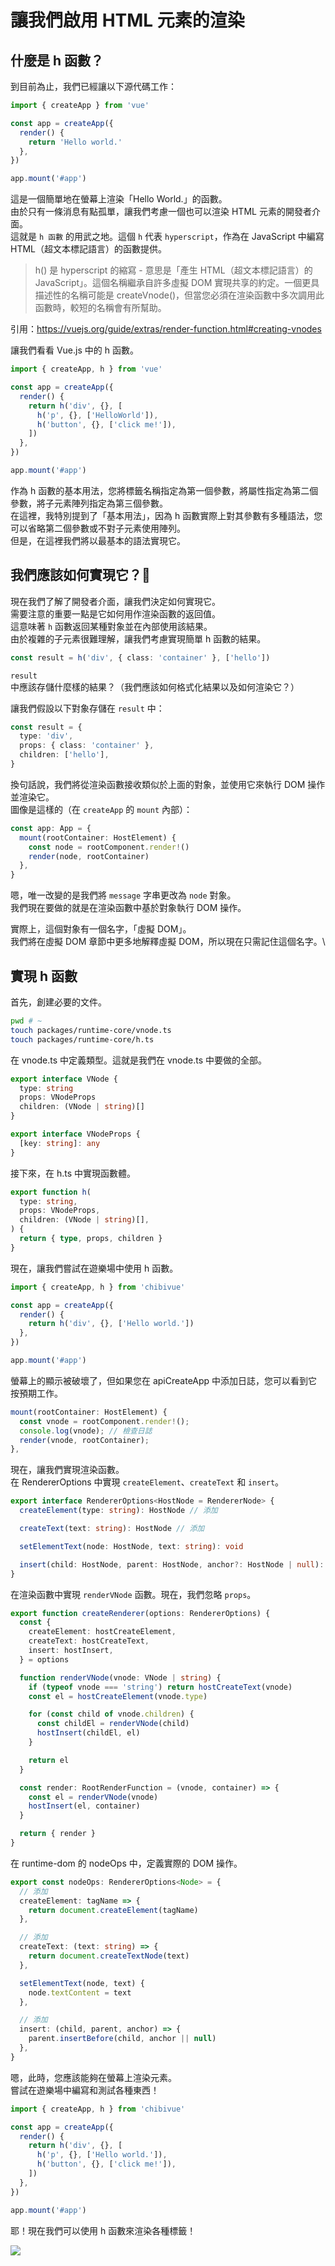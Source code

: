 # 讓我們啟用 HTML 元素的渲染

## 什麼是 h 函數？

到目前為止，我們已經讓以下源代碼工作：

```ts
import { createApp } from 'vue'

const app = createApp({
  render() {
    return 'Hello world.'
  },
})

app.mount('#app')
```

這是一個簡單地在螢幕上渲染「Hello World.」的函數。  
由於只有一條消息有點孤單，讓我們考慮一個也可以渲染 HTML 元素的開發者介面。  
這就是 `h 函數` 的用武之地。這個 `h` 代表 `hyperscript`，作為在 JavaScript 中編寫 HTML（超文本標記語言）的函數提供。

> h() 是 hyperscript 的縮寫 - 意思是「產生 HTML（超文本標記語言）的 JavaScript」。這個名稱繼承自許多虛擬 DOM 實現共享的約定。一個更具描述性的名稱可能是 createVnode()，但當您必須在渲染函數中多次調用此函數時，較短的名稱會有所幫助。

引用：https://vuejs.org/guide/extras/render-function.html#creating-vnodes

讓我們看看 Vue.js 中的 h 函數。

```ts
import { createApp, h } from 'vue'

const app = createApp({
  render() {
    return h('div', {}, [
      h('p', {}, ['HelloWorld']),
      h('button', {}, ['click me!']),
    ])
  },
})

app.mount('#app')
```

作為 h 函數的基本用法，您將標籤名稱指定為第一個參數，將屬性指定為第二個參數，將子元素陣列指定為第三個參數。  
在這裡，我特別提到了「基本用法」，因為 h 函數實際上對其參數有多種語法，您可以省略第二個參數或不對子元素使用陣列。  
但是，在這裡我們將以最基本的語法實現它。

## 我們應該如何實現它？🤔

現在我們了解了開發者介面，讓我們決定如何實現它。  
需要注意的重要一點是它如何用作渲染函數的返回值。  
這意味著 `h` 函數返回某種對象並在內部使用該結果。\
由於複雜的子元素很難理解，讓我們考慮實現簡單 h 函數的結果。

```ts
const result = h('div', { class: 'container' }, ['hello'])
```

`result` 中應該存儲什麼樣的結果？（我們應該如何格式化結果以及如何渲染它？）

讓我們假設以下對象存儲在 `result` 中：

```ts
const result = {
  type: 'div',
  props: { class: 'container' },
  children: ['hello'],
}
```

換句話說，我們將從渲染函數接收類似於上面的對象，並使用它來執行 DOM 操作並渲染它。\
圖像是這樣的（在 `createApp` 的 `mount` 內部）：

```ts
const app: App = {
  mount(rootContainer: HostElement) {
    const node = rootComponent.render!()
    render(node, rootContainer)
  },
}
```

嗯，唯一改變的是我們將 `message` 字串更改為 `node` 對象。  
我們現在要做的就是在渲染函數中基於對象執行 DOM 操作。

實際上，這個對象有一個名字，「虛擬 DOM」。  
我們將在虛擬 DOM 章節中更多地解釋虛擬 DOM，所以現在只需記住這個名字。\

## 實現 h 函數

首先，創建必要的文件。

```sh
pwd # ~
touch packages/runtime-core/vnode.ts
touch packages/runtime-core/h.ts
```

在 vnode.ts 中定義類型。這就是我們在 vnode.ts 中要做的全部。

```ts
export interface VNode {
  type: string
  props: VNodeProps
  children: (VNode | string)[]
}

export interface VNodeProps {
  [key: string]: any
}
```

接下來，在 h.ts 中實現函數體。

```ts
export function h(
  type: string,
  props: VNodeProps,
  children: (VNode | string)[],
) {
  return { type, props, children }
}
```

現在，讓我們嘗試在遊樂場中使用 h 函數。

```ts
import { createApp, h } from 'chibivue'

const app = createApp({
  render() {
    return h('div', {}, ['Hello world.'])
  },
})

app.mount('#app')
```

螢幕上的顯示被破壞了，但如果您在 apiCreateApp 中添加日誌，您可以看到它按預期工作。

```ts
mount(rootContainer: HostElement) {
  const vnode = rootComponent.render!();
  console.log(vnode); // 檢查日誌
  render(vnode, rootContainer);
},
```

現在，讓我們實現渲染函數。\
在 RendererOptions 中實現 `createElement`、`createText` 和 `insert`。

```ts
export interface RendererOptions<HostNode = RendererNode> {
  createElement(type: string): HostNode // 添加

  createText(text: string): HostNode // 添加

  setElementText(node: HostNode, text: string): void

  insert(child: HostNode, parent: HostNode, anchor?: HostNode | null): void // 添加
}
```

在渲染函數中實現 `renderVNode` 函數。現在，我們忽略 `props`。

```ts
export function createRenderer(options: RendererOptions) {
  const {
    createElement: hostCreateElement,
    createText: hostCreateText,
    insert: hostInsert,
  } = options

  function renderVNode(vnode: VNode | string) {
    if (typeof vnode === 'string') return hostCreateText(vnode)
    const el = hostCreateElement(vnode.type)

    for (const child of vnode.children) {
      const childEl = renderVNode(child)
      hostInsert(childEl, el)
    }

    return el
  }

  const render: RootRenderFunction = (vnode, container) => {
    const el = renderVNode(vnode)
    hostInsert(el, container)
  }

  return { render }
}
```

在 runtime-dom 的 nodeOps 中，定義實際的 DOM 操作。

```ts
export const nodeOps: RendererOptions<Node> = {
  // 添加
  createElement: tagName => {
    return document.createElement(tagName)
  },

  // 添加
  createText: (text: string) => {
    return document.createTextNode(text)
  },

  setElementText(node, text) {
    node.textContent = text
  },

  // 添加
  insert: (child, parent, anchor) => {
    parent.insertBefore(child, anchor || null)
  },
}
```

嗯，此時，您應該能夠在螢幕上渲染元素。\
嘗試在遊樂場中編寫和測試各種東西！

```ts
import { createApp, h } from 'chibivue'

const app = createApp({
  render() {
    return h('div', {}, [
      h('p', {}, ['Hello world.']),
      h('button', {}, ['click me!']),
    ])
  },
})

app.mount('#app')
```

耶！現在我們可以使用 h 函數來渲染各種標籤！

![](https://raw.githubusercontent.com/chibivue-land/chibivue/main/book/images/simple_h_function.png)
